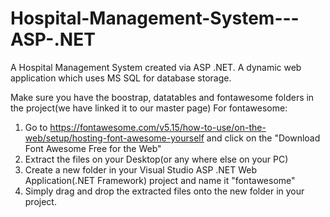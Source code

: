 # Hospital-Management-System---ASP-.NET
A Hospital Management System created via ASP .NET. A dynamic web application which uses MS SQL for database storage. 

Make sure you have the boostrap, datatables and fontawesome folders in the project(we have linked it to our master page)
For fontawesome:
1. Go to https://fontawesome.com/v5.15/how-to-use/on-the-web/setup/hosting-font-awesome-yourself and click on the "Download Font Awesome Free for the Web"
2. Extract the files on your Desktop(or any where else on your PC)
3. Create a new folder in your Visual Studio ASP .NET Web Application(.NET Framework) project and name it "fontawesome"
4. Simply drag and drop the extracted files onto the new folder in your project.
